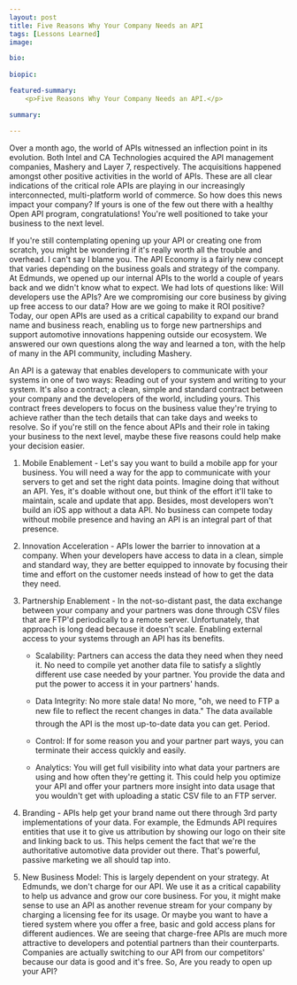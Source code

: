 ```yaml
---
layout: post
title: Five Reasons Why Your Company Needs an API
tags: [Lessons Learned]
image: 

bio: 
 
biopic: 

featured-summary:
    <p>Five Reasons Why Your Company Needs an API.</p>

summary: 

---
```

Over a month ago, the world of APIs witnessed an inflection point in its evolution. Both Intel and CA Technologies acquired the API management companies, Mashery and Layer 7, respectively. The acquisitions happened amongst other positive activities in the world of APIs. These are all clear indications of the critical role APIs are playing in our increasingly interconnected, multi-platform world of commerce. So how does this news impact your company? If yours is one of the few out there with a healthy Open API program, congratulations! You're well positioned to take your business to the next level.

If you're still contemplating opening up your API or creating one from scratch, you might be wondering if it's really worth all the trouble and overhead. I can't say I blame you. The API Economy is a fairly new concept that varies depending on the business goals and strategy of the company. At Edmunds, we opened up our internal APIs to the world a couple of years back and we didn't know what to expect. We had lots of questions like: Will developers use the APIs? Are we compromising our core business by giving up free access to our data? How are we going to make it ROI positive? Today, our open APIs are used as a critical capability to expand our brand name and business reach, enabling us to forge new partnerships and support automotive innovations happening outside our ecosystem. We answered our own questions along the way and learned a ton, with the help of many in the API community, including Mashery.

An API is a gateway that enables developers to communicate with your systems in one of two ways: Reading out of your system and writing to your system. It's also a contract; a clean, simple and standard contract between your company and the developers of the world, including yours. This contract frees developers to focus on the business value they're trying to achieve rather than the tech details that can take days and weeks to resolve. So if you're still on the fence about APIs and their role in taking your business to the next level, maybe these five reasons could help make your decision easier.

1. Mobile Enablement - Let's say you want to build a mobile app for your business. You will need a way for the app to communicate with your servers to get and set the right data points. Imagine doing that without an API. Yes, it's doable without one, but think of the effort it'll take to maintain, scale and update that app. Besides, most developers won't build an iOS app without a data API. No business can compete today without mobile presence and having an API is an integral part of that presence.

2. Innovation Acceleration - APIs lower the barrier to innovation at a company. When your developers have access to data in a clean, simple and standard way, they are better equipped to innovate by focusing their time and effort on the customer needs instead of how to get the data they need.

3. Partnership Enablement - In the not-so-distant past, the data exchange between your company and your partners was done through CSV files that are FTP'd periodically to a remote server. Unfortunately, that approach is long dead because it doesn't scale.  Enabling external access to your systems through an API has its benefits. 

   * Scalability: Partners can access the data they need when they need it. No need to compile yet another data file to satisfy a slightly different use case needed by your partner. You provide the data and put the power to access it in your partners' hands.

   * Data Integrity: No more stale data! No more, "oh, we need to FTP a new file to reflect the recent changes in data." The data available through the API is the most up-to-date data you can get. Period.

   * Control: If for some reason you and your partner part ways, you can terminate their access quickly and easily.

   * Analytics: You will get full visibility into what data your partners are using and how often they're getting it. This could help you optimize your API and offer your partners more insight into data usage that you wouldn't get with uploading a static CSV file to an FTP server.

4. Branding - APIs help get your brand name out there through 3rd party implementations of your data. For example, the Edmunds API requires entities that use it to give us attribution by showing our logo on their site and linking back to us. This helps cement the fact that we're the authoritative automotive data provider out there. That's powerful, passive marketing we all should tap into.

5. New Business Model: This is largely dependent on your strategy. At Edmunds, we don't charge for our API. We use it as a critical capability to help us advance and grow our core business. For you, it might make sense to use an API as another revenue stream for your company by charging a licensing fee for its usage. Or maybe you want to have a tiered system where you offer a free, basic and gold access plans for different audiences. We are seeing that charge-free APIs are much more attractive to developers and potential partners than their counterparts. Companies are actually switching to our API from our competitors' because our data is good and it's free.
So, Are you ready to open up your API?
